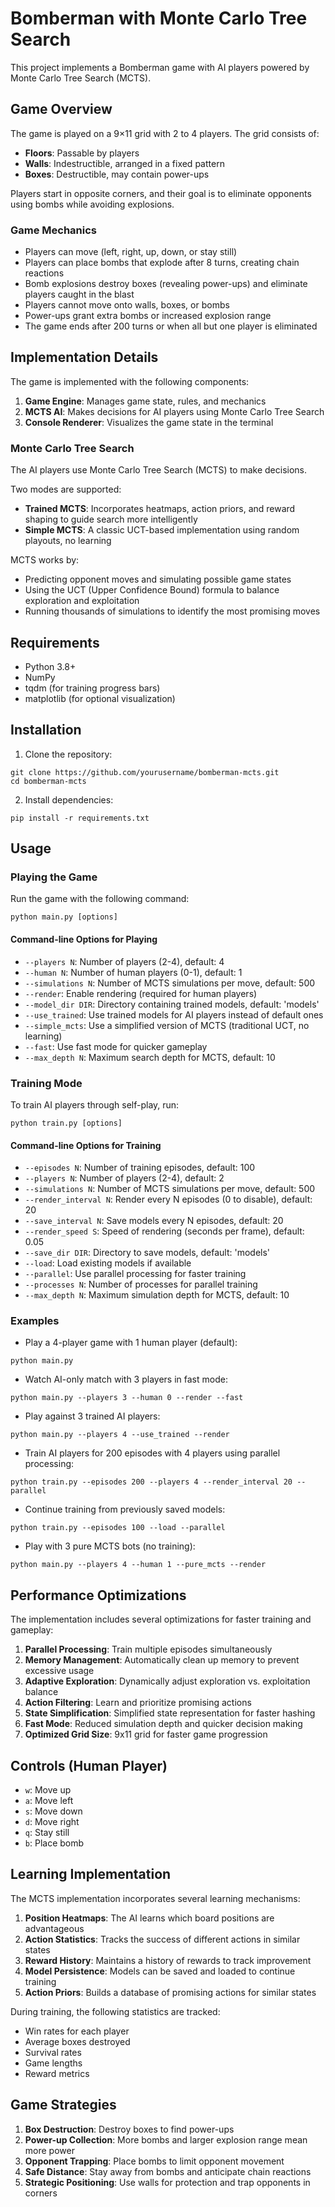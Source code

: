 # Bomberman with Monte Carlo Tree Search

This project implements a Bomberman game with AI players powered by Monte Carlo Tree Search (MCTS).

## Game Overview

The game is played on a 9×11 grid with 2 to 4 players. The grid consists of:
- **Floors**: Passable by players
- **Walls**: Indestructible, arranged in a fixed pattern
- **Boxes**: Destructible, may contain power-ups

Players start in opposite corners, and their goal is to eliminate opponents using bombs while avoiding explosions.

### Game Mechanics

- Players can move (left, right, up, down, or stay still)
- Players can place bombs that explode after 8 turns, creating chain reactions
- Bomb explosions destroy boxes (revealing power-ups) and eliminate players caught in the blast
- Players cannot move onto walls, boxes, or bombs
- Power-ups grant extra bombs or increased explosion range
- The game ends after 200 turns or when all but one player is eliminated

## Implementation Details

The game is implemented with the following components:

1. **Game Engine**: Manages game state, rules, and mechanics
2. **MCTS AI**: Makes decisions for AI players using Monte Carlo Tree Search
3. **Console Renderer**: Visualizes the game state in the terminal

### Monte Carlo Tree Search

The AI players use Monte Carlo Tree Search (MCTS) to make decisions.

Two modes are supported:
- **Trained MCTS**: Incorporates heatmaps, action priors, and reward shaping to guide search more intelligently
- **Simple MCTS**: A classic UCT-based implementation using random playouts, no learning

MCTS works by:
- Predicting opponent moves and simulating possible game states
- Using the UCT (Upper Confidence Bound) formula to balance exploration and exploitation
- Running thousands of simulations to identify the most promising moves

## Requirements

- Python 3.8+
- NumPy
- tqdm (for training progress bars)
- matplotlib (for optional visualization)

## Installation

1. Clone the repository:
```
git clone https://github.com/yourusername/bomberman-mcts.git
cd bomberman-mcts
```

2. Install dependencies:
```
pip install -r requirements.txt
```

## Usage

### Playing the Game

Run the game with the following command:

```
python main.py [options]
```

#### Command-line Options for Playing

- `--players N`: Number of players (2-4), default: 4  
- `--human N`: Number of human players (0-1), default: 1  
- `--simulations N`: Number of MCTS simulations per move, default: 500  
- `--render`: Enable rendering (required for human players)  
- `--model_dir DIR`: Directory containing trained models, default: 'models'  
- `--use_trained`: Use trained models for AI players instead of default ones  
- `--simple_mcts`: Use a simplified version of MCTS (traditional UCT, no learning)  
- `--fast`: Use fast mode for quicker gameplay  
- `--max_depth N`: Maximum search depth for MCTS, default: 10  

### Training Mode

To train AI players through self-play, run:

```
python train.py [options]
```

#### Command-line Options for Training

- `--episodes N`: Number of training episodes, default: 100
- `--players N`: Number of players (2-4), default: 2
- `--simulations N`: Number of MCTS simulations per move, default: 500
- `--render_interval N`: Render every N episodes (0 to disable), default: 20
- `--save_interval N`: Save models every N episodes, default: 20
- `--render_speed S`: Speed of rendering (seconds per frame), default: 0.05
- `--save_dir DIR`: Directory to save models, default: 'models'
- `--load`: Load existing models if available
- `--parallel`: Use parallel processing for faster training
- `--processes N`: Number of processes for parallel training
- `--max_depth N`: Maximum simulation depth for MCTS, default: 10

### Examples

- Play a 4-player game with 1 human player (default):
```
python main.py
```

- Watch AI-only match with 3 players in fast mode:
```
python main.py --players 3 --human 0 --render --fast
```

- Play against 3 trained AI players:
```
python main.py --players 4 --use_trained --render
```

- Train AI players for 200 episodes with 4 players using parallel processing:
```
python train.py --episodes 200 --players 4 --render_interval 20 --parallel
```

- Continue training from previously saved models:
```
python train.py --episodes 100 --load --parallel
```

- Play with 3 pure MCTS bots (no training):
```
python main.py --players 4 --human 1 --pure_mcts --render
```

## Performance Optimizations

The implementation includes several optimizations for faster training and gameplay:

1. **Parallel Processing**: Train multiple episodes simultaneously
2. **Memory Management**: Automatically clean up memory to prevent excessive usage
3. **Adaptive Exploration**: Dynamically adjust exploration vs. exploitation balance
4. **Action Filtering**: Learn and prioritize promising actions
5. **State Simplification**: Simplified state representation for faster hashing
6. **Fast Mode**: Reduced simulation depth and quicker decision making
7. **Optimized Grid Size**: 9x11 grid for faster game progression

## Controls (Human Player)

- `w`: Move up
- `a`: Move left
- `s`: Move down
- `d`: Move right
- `q`: Stay still
- `b`: Place bomb

## Learning Implementation

The MCTS implementation incorporates several learning mechanisms:

1. **Position Heatmaps**: The AI learns which board positions are advantageous
2. **Action Statistics**: Tracks the success of different actions in similar states
3. **Reward History**: Maintains a history of rewards to track improvement
4. **Model Persistence**: Models can be saved and loaded to continue training
5. **Action Priors**: Builds a database of promising actions for similar states

During training, the following statistics are tracked:
- Win rates for each player
- Average boxes destroyed
- Survival rates
- Game lengths
- Reward metrics

## Game Strategies

1. **Box Destruction**: Destroy boxes to find power-ups
2. **Power-up Collection**: More bombs and larger explosion range mean more power
3. **Opponent Trapping**: Place bombs to limit opponent movement
4. **Safe Distance**: Stay away from bombs and anticipate chain reactions
5. **Strategic Positioning**: Use walls for protection and trap opponents in corners
